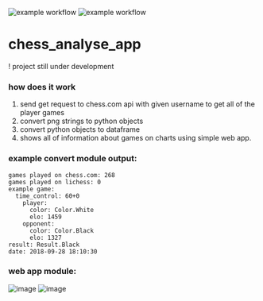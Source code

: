 
![example workflow](https://github.com/michalskibinski109/chess_analyse_app/actions/workflows/python-app.yml/badge.svg)
![example workflow](https://github.com/michalskibinski109/chess_analyse_app/actions/workflows/pylint-check.yml/pylint.svg)
# chess_analyse_app
! project still under development

### how does it work
1. send get request to chess.com api with given username to get all of the player games
2. convert png strings to python objects
3. convert python objects to dataframe
4. shows all of information about games on charts using simple web app.

### example convert module output:
```
games played on chess.com: 268
games played on lichess: 0
example game:
  time_control: 60+0
    player:   
      color: Color.White
      elo: 1459
    opponent:
      color: Color.Black
      elo: 1327
result: Result.Black
date: 2018-09-28 18:10:30
```


### web app module:
![image](https://user-images.githubusercontent.com/77834536/183727330-bcbe7061-d95b-438b-a95f-ec1f9ce3d6b4.png)
![image](https://user-images.githubusercontent.com/77834536/183727357-6fc63b62-4ad5-4e60-acce-79d39fd13bee.png)

